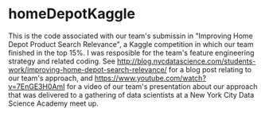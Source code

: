 # homeDepotKaggle
This is the code associated with our team's submissin in "Improving Home Depot Product Search Relevance", a Kaggle competition in which our team finished in the top 15%.  I was resposible for the team's feature engineering strategy and related coding. See http://blog.nycdatascience.com/students-work/improving-home-depot-search-relevance/ for a blog post relating to our team's approach, and https://www.youtube.com/watch?v=7EnGE3H0AmI for a video of our team's presentation about our approach that was delivered to a gathering of data scientists at a New York City Data Science Academy meet up.
